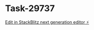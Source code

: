 # Task-29737

[Edit in StackBlitz next generation editor ⚡️](https://stackblitz.com/~/github.com/kevin-turing/Task-29737)